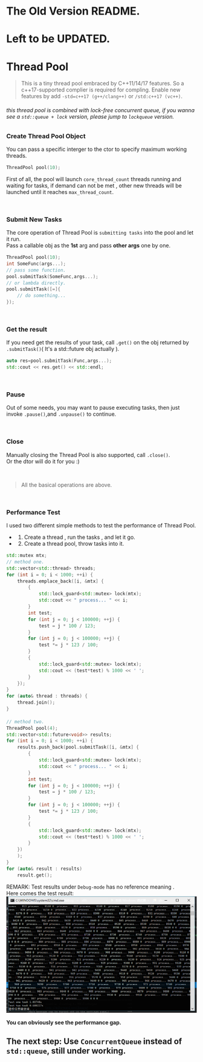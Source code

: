 # The Old Version README.
# Left to be UPDATED.

# Thread Pool

> This is a tiny thread pool embraced by C++11/14/17 features. So a c++17-supported complier is required for compling. Enable new features by add `-std=c++17 (g++/clang++)` or `/std:c++17 (vc++)`.

###### this thread pool is combined with lock-free concurrent queue, if you wanna see a `std::queue + lock` version, please jump to `lockqueue` version.

### Create Thread Pool Object
You can pass a specific interger to the ctor to specify maximum working threads.
```cpp
ThreadPool pool(10);
```
First of all, the pool will launch `core_thread_count` threads running and waiting for tasks, if demand can not be met , other new threads will be launched until it reaches `max_thread_count`.

<br>

### Submit New Tasks
The core operation of Thread Pool is `submitting tasks` into the pool and let it run.<br>
Pass a callable obj as the **1st** arg and pass **other args** one by one.<br>
```cpp
ThreadPool pool(10);
int SomeFunc(args...);
// pass some function.
pool.submitTask(SomeFunc,args...);
// or lambda directly.
pool.submitTask([=]{
    // do something...
});
```

<br>

### Get the result
If you need get the results of your task, call `.get()` on the obj returned by `.submitTask()`( It's a std::future obj actually ).<br>
```cpp
auto res=pool.submitTask(Func,args...);
std::cout << res.get() << std::endl;
```

<br>

### Pause
Out of some needs, you may want to pause executing tasks, then just invoke `.pause()`,and `.unpause()` to continue.

<br>

### Close
Manually closing the Thread Pool is also supported, call `.close()`.<br>
Or the dtor will do it for you :)

<br>

> All the basical operations are above.

<br>

### Performance Test
I used two different simple methods to test the performance of Thread Pool.<br>
- 1. Create a thread , run the tasks , and let it go.
- 2. Create a thread pool, throw tasks into it.

```cpp
std::mutex mtx;
// method one.
std::vector<std::thread> threads;
for (int i = 0; i < 1000; ++i) {
	threads.emplace_back([i, &mtx] {
		{
			std::lock_guard<std::mutex> lock(mtx);
			std::cout << " process... " << i;
		}
		int test;
		for (int j = 0; j < 100000; ++j) {
			test = j * 100 / 123;
		}
		for (int j = 0; j < 100000; ++j) {
			test *= j * 123 / 100;
		}
		{
			std::lock_guard<std::mutex> lock(mtx);
			std::cout << (test*test) % 1000 << ' ';
		}
	});
}
for (auto& thread : threads) {
	thread.join();
}

// method two.
ThreadPool pool(4);
std::vector<std::future<void>> results;
for (int i = 0; i < 1000; ++i) {
	results.push_back(pool.submitTask([i, &mtx] {
		{
			std::lock_guard<std::mutex> lock(mtx);
			std::cout << " process... " << i;
		}
		int test;
		for (int j = 0; j < 100000; ++j) {
			test = j * 100 / 123;
		}
		for (int j = 0; j < 100000; ++j) {
			test *= j * 123 / 100;
		}
		{
			std::lock_guard<std::mutex> lock(mtx);
			std::cout << (test*test) % 1000 << ' ';
		}
	})
	);
}
for (auto& result : results)
	result.get();
```
REMARK: Test results under `Debug-mode` has no reference meaning .<br>
Here comes the test result:<br>
![test_result](https://github.com/SimonCqk/ThreadPool/blob/master/performance_test.png?raw=true)
<br>

**You can obviously see the performance gap.**

## The next step: Use `ConcurrentQueue` instead of `std::queue`, still under working.
